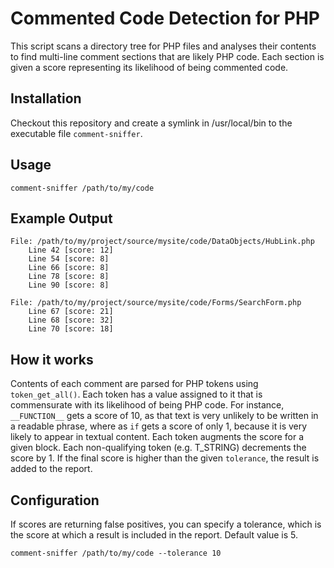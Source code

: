 Commented Code Detection for PHP
==================

This script scans a directory tree for PHP files and analyses their contents to find multi-line comment sections that are likely PHP code. Each section is given a score representing its likelihood of being commented code.

## Installation
Checkout this repository and create a symlink in /usr/local/bin to the executable file ```comment-sniffer```.

## Usage
```comment-sniffer /path/to/my/code```

## Example Output
```
File: /path/to/my/project/source/mysite/code/DataObjects/HubLink.php
	Line 42 [score: 12]
	Line 54 [score: 8]
	Line 66 [score: 8]
	Line 78 [score: 8]
	Line 90 [score: 8]
	
File: /path/to/my/project/source/mysite/code/Forms/SearchForm.php
	Line 67 [score: 21]
	Line 68 [score: 32]
	Line 70 [score: 18]
```

## How it works
Contents of each comment are parsed for PHP tokens using ```token_get_all()```. Each token has a value assigned to it that is commensurate with its likelihood of being PHP code. For instance, ```__FUNCTION__``` gets a score of 10, as that text is very unlikely to be written in a readable phrase, where as ```if``` gets a score of only 1, because it is very likely to appear in textual content. Each token augments the score for a given block. Each non-qualifying token (e.g. T_STRING) decrements the score by 1. If the final score is higher than the given ```tolerance```, the result is added to the report.

## Configuration
If scores are returning false positives, you can specify a tolerance, which is the score at which a result is included in the report. Default value is 5.

```comment-sniffer /path/to/my/code --tolerance 10```

